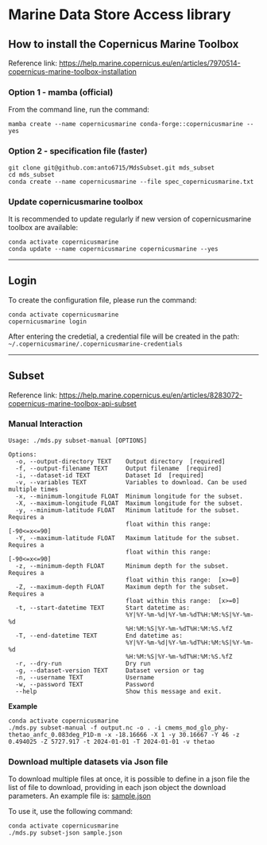# Marine Data Store Access library 

## How to install the Copernicus Marine Toolbox

Reference link: https://help.marine.copernicus.eu/en/articles/7970514-copernicus-marine-toolbox-installation

### Option 1 - mamba (official)
From the command line, run the command:

```
mamba create --name copernicusmarine conda-forge::copernicusmarine --yes
```

### Option 2 - specification file (faster)

```
git clone git@github.com:anto6715/MdsSubset.git mds_subset
cd mds_subset
conda create --name copernicusmarine --file spec_copernicusmarine.txt
```

### Update copernicusmarine toolbox

It is recommended to update regularly if new version of copernicusmarine toolbox are available:

```shell
conda activate copernicusmarine
conda update --name copernicusmarine copernicusmarine --yes
```

---
## Login

To create the configuration file, please run the command:

```shell
conda activate copernicusmarine
copernicusmarine login
```

After entering the credetial, a credential file will be created in the path: `~/.copernicusmarine/.copernicusmarine-credentials`

---
##  Subset

Reference link: https://help.marine.copernicus.eu/en/articles/8283072-copernicus-marine-toolbox-api-subset

### Manual Interaction

```shell
Usage: ./mds.py subset-manual [OPTIONS]

Options:
  -o, --output-directory TEXT    Output directory  [required]
  -f, --output-filename TEXT     Output filename  [required]
  -i, --dataset-id TEXT          Dataset Id  [required]
  -v, --variables TEXT           Variables to download. Can be used multiple times
  -x, --minimum-longitude FLOAT  Minimum longitude for the subset.
  -X, --maximum-longitude FLOAT  Maximum longitude for the subset.
  -y, --minimum-latitude FLOAT   Minimum latitude for the subset. Requires a
                                 float within this range:  [-90<=x<=90]
  -Y, --maximum-latitude FLOAT   Maximum latitude for the subset. Requires a
                                 float within this range:  [-90<=x<=90]
  -z, --minimum-depth FLOAT      Minimum depth for the subset. Requires a
                                 float within this range:  [x>=0]
  -Z, --maximum-depth FLOAT      Maximum depth for the subset. Requires a
                                 float within this range:  [x>=0]
  -t, --start-datetime TEXT      Start datetime as:
                                 %Y|%Y-%m-%d|%Y-%m-%dT%H:%M:%S|%Y-%m-%d
                                 %H:%M:%S|%Y-%m-%dT%H:%M:%S.%fZ
  -T, --end-datetime TEXT        End datetime as:
                                 %Y|%Y-%m-%d|%Y-%m-%dT%H:%M:%S|%Y-%m-%d
                                 %H:%M:%S|%Y-%m-%dT%H:%M:%S.%fZ
  -r, --dry-run                  Dry run
  -g, --dataset-version TEXT     Dataset version or tag
  -n, --username TEXT            Username
  -w, --password TEXT            Password
  --help                         Show this message and exit.
```

**Example**

```shell
conda activate copernicusmarine
./mds.py subset-manual -f output.nc -o . -i cmems_mod_glo_phy-thetao_anfc_0.083deg_P1D-m -x -18.16666 -X 1 -y 30.16667 -Y 46 -z 0.494025 -Z 5727.917 -t 2024-01-01 -T 2024-01-01 -v thetao 
```

### Download multiple datasets via Json file
To download multiple files at once, it is possible to define in a json file the list of file to download, providing in each json object the download parameters.
An example file is: [sample.json](sample.json)

To use it, use the following command:
```shell
conda activate copernicusmarine
./mds.py subset-json sample.json
```
